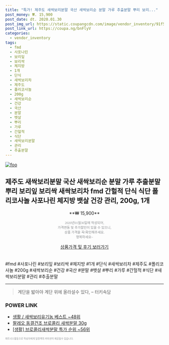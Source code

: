 ```yaml
--- 
title: "특가! 제주도 새싹보리분말 국산 새싹보리순 분말 가루 추출분말 뿌리 보리..." 
post_money: ₩. 15,900 
post_date: dt. 2020.01.30 
post_img_url: https://static.coupangcdn.com/image/vendor_inventory/91f5/26409881820e752778a5dec6e1da6c7797919e9efb14215c574acb56bb40.jpg 
post_link_url: https://coupa.ng/bnFlyV 
categories: 
  - vendor_inventory 
tags: 
  - fmd 
  - 사포나린 
  - 보리잎 
  - 보리싹 
  - 체지방 
  - 1개 
  - 단식 
  - 새싹보리차 
  - 제주도 
  - 폴리코사놀 
  - 200g 
  - 새싹보리순 
  - 건강 
  - 국산 
  - 분말 
  - 뱃살 
  - 뿌리 
  - 가루 
  - 간헐적 
  - 식단 
  - 새싹보리분말 
  - 관리 
  - 추출분말 
--- 
```

[![foo](https://static.coupangcdn.com/image/vendor_inventory/91f5/26409881820e752778a5dec6e1da6c7797919e9efb14215c574acb56bb40.jpg)](https://coupa.ng/bnFlyV) 

## 제주도 새싹보리분말 국산 새싹보리순 분말 가루 추출분말 뿌리 보리잎 보리싹 새싹보리차 fmd 간헐적 단식 식단 폴리코사놀 사포나린 체지방 뱃살 건강 관리, 200g, 1개 
<p style="text-align: center;">**₩ 15,900**</p> 
<p style="text-align: center;"><span style="color: #898c8f; font-family: Georgia,Times,serif; font-size: 0.75em;">2020년01월30일에 작성되어, <br>가격변동 및 추가할인이 있을 수 있으니,<br> 상품 가격을 꼭!확인해주세요.<br>행복하세요~</span> 
</p>	 
<div markdown="0" style="text-align: center;"><a href="https://coupa.ng/bnFlyV" class="btn btn--success">상품가격 및 후기 보러가기</a></div> 
<br><br> 
  #fmd #사포나린 #보리잎 #보리싹 #체지방 #1개 #단식 #새싹보리차 #제주도 #폴리코사놀 #200g #새싹보리순 #건강 #국산 #분말 #뱃살 #뿌리 #가루 #간헐적 #식단 #새싹보리분말 #관리 #추출분말 
<hr> 

> 계단을 밟아야 계단 위에 올라설수 있다, – 터키속담 


### POWER LINK

* <a href="https://blog.naver.com/santokki14/221789611659" target="_blank">생활 / 새싹보리유기농 베스트 ~48위</a>
* <a href="https://blog.naver.com/fasyy4321/221784959711" target="_blank">팔레오 동결건조 브로콜리 새싹분말 30g</a>
* <a href="https://blog.naver.com/sakai111/221784645345" target="_blank"> [생활] 브로콜리새싹분말 특가 순위 ~56위</a>

<span style="color: #898c8f; font-family: Georgia,Times,serif; font-size: 0.55em;">파트너스활동으로 작성자에게 일정액의 커미션이 제공될수 있습니다.</span> 
